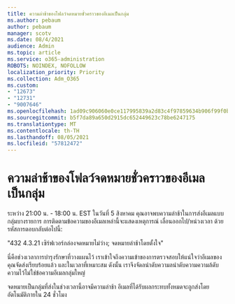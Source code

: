 ```yaml
---
title: ความล่าช้าของโฟลว์จดหมายชั่วคราวของอีเมลเป็นกลุ่ม
ms.author: pebaum
author: pebaum
manager: scotv
ms.date: 08/4/2021
audience: Admin
ms.topic: article
ms.service: o365-administration
ROBOTS: NOINDEX, NOFOLLOW
localization_priority: Priority
ms.collection: Adm_O365
ms.custom:
- "12673"
- "12731"
- "9007646"
ms.openlocfilehash: 1ad09c906060e0ce117995839a2d83c4f97859634b906f99f0b6c0d72a4efa9e
ms.sourcegitcommit: b5f7da89a650d2915dc652449623c78be6247175
ms.translationtype: MT
ms.contentlocale: th-TH
ms.lasthandoff: 08/05/2021
ms.locfileid: "57812472"
---
```

# <a name="temporary-mail-flow-delay-for-bulk-emails"></a>ความล่าช้าของโฟลว์จดหมายชั่วคราวของอีเมลเป็นกลุ่ม

ระหว่าง 21:00 น. - 18:00 น. EST ในวันที่ 5 สิงหาคม คุณอาจพบความล่าช้าในการส่งอีเมลแบบกลุ่มบางรายการ การติดตามข้อความของอีเมลเหล่านี้จะแสดงเหตุการณ์ เลื่อนออกไป/หน่วงเวลา ด้วยรหัสการตอบกลับต่อไปนี้:

"432 4.3.21 เซิร์ฟเวอร์กล่องจดหมายไม่ว่าง; จดหมายล่าช้าโดยตั้งใจ"

นี่คือช่วงเวลาการบํารุงรักษาที่วางแผนไว้ เราเข้าใจถึงความเข้าของการตรวจสอบให้แน่ใจว่าอีเมลของคุณจัดส่งเรียบร้อยแล้ว และในเวลาที่เหมาะสม ดังนั้น เราจึงจัดลนําดับความลนําดับความความล้ดับความไว้ไม่ใช่ข้อความอีเมลกลุ่มใหญ่ 

จดหมายเป็นกลุ่มที่ส่งในช่วงเวลานี้อาจมีความล่าช้า อีเมลที่ได้รับผลกระทบทั้งหมดจะถูกส่งโดยอัตโนมัติภายใน 24 ชั่วโมง

